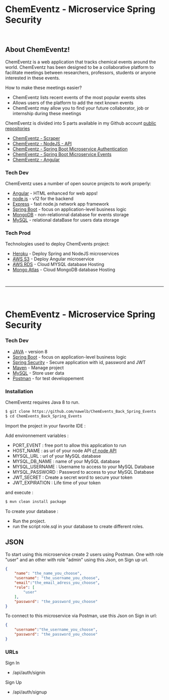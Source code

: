 # ChemEventz - Microservice Spring Security
&nbsp;
## About ChemEventz!

ChemEventz is a web application that tracks chemical events around the world. 
ChemEventz has been designed to be a collaborative platform to facilitate meetings between researchers, professors, students or anyone interested in these events.

How to make these meetings easier?
  - ChemEventz lists recent events of the most popular events sites
  - Allows users of the platform to add the next known events
  - ChemEventz may allow you to find your future collaborator, job or internship during these meetings


ChemEventz is divided into 5 parts available in my Github account  [public repositories][Git]
  - [ChemEventz - Scraper][GitScrap]  
  - [ChemEventz - NodeJS - API][GitNodeJS] 
  - [ChemEventz - Spring Boot Microservice Authentication][GitSpringAuth]
  - [ChemEventz - Spring Boot Microservice Events][GitSpringEvents]
  - [ChemEventz - Angular][GitAngular]

  
### Tech Dev

ChemEventz uses a number of open source projects to work properly:

* [Angular] - HTML enhanced for web apps!
* [node.js] - v12 for the backend
* [Express] - fast node.js network app framework 
* [Spring Boot] - focus on application-level business logic
* [MongoDB] - non-relationnal database for events storage
* [MySQL] - relational dataBase for users data storage

### Tech Prod

Technologies used to deploy ChemEvents project:

* [Heroku] - Deploy Spring and NodeJS microservices
* [AWS S3] - Deploy Angular microservice
* [AWS RDS] - Cloud MYSQL database Hosting
* [Mongo Atlas] - Cloud MongoDB database Hosting

&nbsp;
______________________________________
&nbsp;
# ChemEventz - Microservice Spring Security

### Tech Dev


* [JAVA] - version 8 
* [Spring Boot] - focus on application-level business logic
* [Spring Security] - Secure application with id, password and JWT
* [Maven] - Manage project 
* [MySQL] - Store user data
* [Postman] - for test developpement



### Installation

ChemEventz requires Java 8 to run.


```sh
$ git clone https://github.com/nawelb/ChemEvents_Back_Spring_Events
$ cd ChemEvents_Back_Spring_Events
```
Import the project in your favorite IDE :

Add environnement variables :
 - PORT_EVENT : free port to allow this application to run
 - HOST_NAME : as url of your node API [cf node API]
 - MYSQL_URL : url of your MySQL database
 - MYSQL_DB_NAME : name of your MySQL database
 - MYSQL_USERNAME : Username to access to your MySQL Database
 - MYSQL_PASSWORD : Password to access to your MySQL Database
 - JWT_SECRET : Create a secret word to secure your token
 - JWT_EXPIRATION : Life time of your token
 
and execute : 
```sh
$ mvn clean install package
```
To create your database :
- Run the project.
- run the script role.sql in your database to create different roles.


JSON
----

To start using this microservice create 2 users using Postman. One with role "user" and an other with role "admin" using this Json,
on Sign up url.

```json
{
    "name": "the_name_you_choose",
    "username": "the_username_you_choose",
    "email":"the_email_adress_you_choose",
    "role": [
        "user"
    ],
    "password": "the_password_you_choose"
}
```


To connect to this microservice via Postman, use this Json on Sign in url:

```json
{
    "username":"the_username_you_choose",
    "password": "the_password_you_choose"
}
```

### URLs

Sign In
- /api/auth/signin

Sign Up
- /api/auth/signup





[//]: # (These are reference links used in the body of this note and get stripped out when the markdown processor does its job. There is no need to format nicely because it shouldn't be seen. Thanks SO - http://stackoverflow.com/questions/4823468/store-comments-in-markdown-syntax)

  [Maven]: <https://maven.apache.org/>
  [Java]:<https://www.java.com/fr/download/>
  [Git]: <https://github.com/nawelb>
  [node.js]: <http://nodejs.org>
  [express]: <http://expressjs.com>
  [Angular]: <https://angular.io>
  [Heroku]: <https://heroku.com>
  [Spring Boot]: <https://spring.io/projects/spring-boot>
  [Spring Security]: <https://spring.io/guides/topicals/spring-security-architecture>
  [JWT]: <https://jwt.io/introduction/>
  [GitAngular]: <https://github.com/nawelb/ChemEvents_Front_Angular_Security>
  [GitSpringEvents]: <https://github.com/nawelb/ChemEvents_Back_Spring_Events>
  [GitSpringAuth]: <https://github.com/nawelb/ChemEvents_Back_Spring_Security>
  [GitNodeJS]: <https://github.com/nawelb/ChemEvents_Back_NodeJS>
  [cf node API]: <https://github.com/nawelb/ChemEvents_Back_NodeJS>
  [GitScrap]: <https://github.com/nawelb/ChemEvents_Scraper>
  [cf scraping project]: <https://github.com/nawelb/ChemEvents_Scraper>
  [AWS S3]: <https://docs.aws.amazon.com/AmazonS3/latest/dev/WebsiteHosting.html>
  [AWS RDS]: <https://aws.amazon.com/fr/rds/>
  [Mongo Atlas]: <https://www.mongodb.com/cloud/atlas>
  [MongoDB]: <https://www.mongodb.com/fr>
  [MySQL]: <https://www.mysql.com/fr/>
 [Postman]: <https://www.postman.com/>
